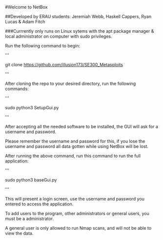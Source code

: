 #Welcome to NetBox

##Developed by ERAU students: Jeremiah Webb, Haskell Cappers, Ryan Lucas & Adam Fitch

###Currrently only runs on Linux sytems with the apt package manager & local administrator on computer with sudo privileges.

Run the following command to begin:

'''

git clone https://github.com/illusion173/SE300_Metasploits

'''


After cloning the repo to your desired directory, run the following commands:

'''

sudo python3 SetupGui.py

'''

After accepting all the needed software to be installed, the GUI will ask for a username and password.

Please remember the username and password for this, if you lose the username and password all data gotten while using NetBox will be lost.


After running the above command, run this command to run the full application:

'''

sudo python3 baseGui.py

'''

This will present a login screen, use the username and password you entered to access the application. 

To add users to the program, other administrators or general users, you must be a administrator. 

A general user is only allowed to run Nmap scans, and will not be able to view the data.
